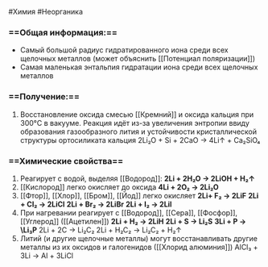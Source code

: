#Химия #Неорганика 
### ==Общая информация:==

- Самый большой радиус гидратированного иона среди всех щелочных металлов (может объяснить [[Потенциал поляризации]])
- Самая маленькая энтальпия гидратации иона среди всех щелочных металлов 
### ==Получение:==
1. Восстановление оксида смесью [[Кремний]] и оксида кальция при 300°C в вакууме. Реакция идёт из-за увеличения энтропии ввиду образования газообразного лития и устойчивости кристаллической структуры ортосиликата кальция
                     2Li₂O + Si + 2CaO → 4Li↑ + Ca₂SiO₄
### ==Химические свойства==
1. Реагирует с водой, выделяя [[Водород]]:
                            **2Li + 2H₂O → 2LiOH + H₂↑**
2. [[Кислород]] легко окисляет до оксида
                            **4Li + 2O₂ → 2Li₂O**
3. [[Фтор]], [[Хлор]], [[Бром]], [[Йод]] легко окисляет
                            **2Li+ F₂ → 2LiF**
                            **2Li + Cl₂ → 2LiCl**
                            **2Li + Br₂ → 2LiBr**
                            **2Li + I₂ → 2LiI**
4. При нагревании реагирует с [[Водород]], [[Сера]], [[Фосфор]], [[Углерод]] ([[Ацетилен]])
                         **2Li + H₂ → 2LiH**
                         **2Li + S → Li₂S**
                         **3Li + P → \Li₃P**
                         2Li + 2C → Li₂C₂
                         2Li + H₂C₂ → Li₂C₂ + H₂↑
1. Литий (и другие щелочные металлы) могут восстанавливать другие металлы из их оксидов и галогенидов ([[Хлорид алюминия]])
                         AlCl₃ + 3Li → Al + 3LiCl